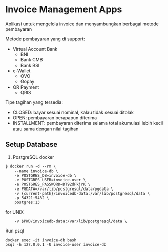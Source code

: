 # Invoice Management Apps #

Aplikasi untuk mengelola invoice dan menyambungkan berbagai metode pembayaran

Metode pembayaran yang di support:

* Virtual Account Bank
  * BNI
  * Bank CMB
  * Bank BSI
* e-Wallet
  * OVO
  * Gopay
* QR Payment
  * QRIS

Tipe tagihan yang tersedia:

  * CLOSED: bayar sesuai nominal, kalau tidak sesuai ditolak
  * OPEN: pembayaran berapapun diterima
  * INSTALLMENT: pembayaran diterima selama total akumulasi lebih kecil atau sama dengan nilai tagihan

## Setup Database

1. PostgreSQL docker
  ```
  $ docker run -d --rm \
      --name invoice-db \
      -e POSTGRES_DB=invoice-db \
      -e POSTGRES_USER=invoice-user \
      -e POSTGRES_PASSWORD=DT92dPkjrK \
      -e PGDATA=/var/lib/postgresql/data/pgdata \
      -v {current-path}/invoicedb-data:/var/lib/postgresql/data \
      -p 54321:5432 \
      postgres:13
  ```

for UNIX
  ```
      -v $PWD/invoicedb-data:/var/lib/postgresql/data \
  ```

Run psql

  ```
  docker exec -it invoice-db bash
  psql -h 127.0.0.1 -U invoice-user invoice-db
  ```
